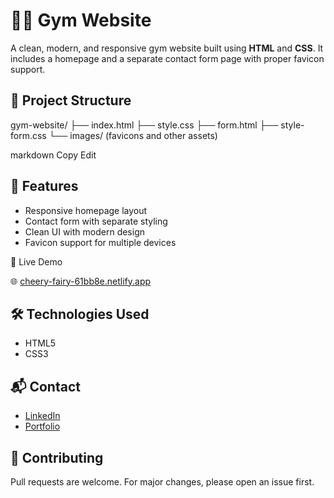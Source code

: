 # 🏋️‍♂️ Gym Website

A clean, modern, and responsive gym website built using **HTML** and **CSS**. It includes a homepage and a separate contact form page with proper favicon support.

## 📁 Project Structure

gym-website/
├── index.html
├── style.css
├── form.html
├── style-form.css
└── images/ (favicons and other assets)

markdown
Copy
Edit

## 🚀 Features

- Responsive homepage layout
- Contact form with separate styling
- Clean UI with modern design
- Favicon support for multiple devices

 🔗 Live Demo

🌐 [cheery-fairy-61bb8e.netlify.app](https://cheery-fairy-61bb8e.netlify.app)

## 🛠️ Technologies Used

- HTML5  
- CSS3

## 📬 Contact

- [LinkedIn](https://www.linkedin.com/in/karan-singh-bisht-8935912a7)  
- [Portfolio](https://karanbishtportfolio.netlify.app/)

## 🤝 Contributing

Pull requests are welcome. For major changes, please open an issue first.
